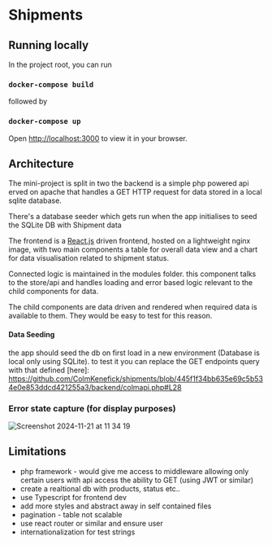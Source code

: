 


# Shipments


## Running locally 



In the project root, you can run

###  `docker-compose build`


followed by 

###  `docker-compose up`

Open [http://localhost:3000](http://localhost:3000) to view it in your browser.


## Architecture

The mini-project is split in two the backend is a simple php powered api erved on apache that handles a GET HTTP request for data stored in a local sqlite database. 

There's a database seeder which gets run when the app initialises to seed the SQLite DB with Shipment data

The frontend is a [React.js](https://react.dev/)  driven frontend, hosted on a lightweight nginx image, with two main components a table for overall data view and a chart for data visualisation related to shipment status.

Connected logic is maintained in the modules folder. this component talks to the store/api and handles loading and error based logic relevant to the child components for data.

The child components are data driven and rendered when required data is available to them. They would be easy to test for this reason. 


#### Data Seeding

the app should seed the db on first load in a new environment (Database is local only using SQLite). to test it you can replace the GET endpoints query with that defined [here]: https://github.com/ColmKenefick/shipments/blob/445f1f34bb635e69c5b534e0e853ddcd421255a3/backend/colmapi.php#L28



### Error state capture (for display purposes)

![Screenshot 2024-11-21 at 11 34 19](https://github.com/user-attachments/assets/bff8a0f4-3511-4ef5-b74b-04a2bfab5374)


## Limitations

- php framework - would give me access to middleware allowing only certain users with api access the ability to GET (using JWT or similar)
- create a realtional db with products, status etc..
- use Typescript for frontend dev
- add more styles and abstract away in self contained files
- pagination - table not scalable 
- use react router or similar and ensure user
- internationalization for test strings
